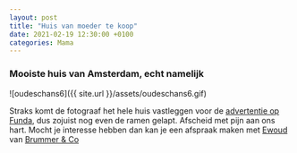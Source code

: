 ```yaml
---
layout: post
title: "Huis van moeder te koop"
date: 2021-02-19 12:30:00 +0100
categories: Mama
---
```


### Mooiste huis van Amsterdam, echt namelijk

![oudeschans6]({{ site.url }}/assets/oudeschans6.gif)

Straks komt de fotograaf het hele huis vastleggen voor de [advertentie op Funda](https://www.funda.nl/koop/amsterdam/huis-41230203-oudeschans-6/), dus zojuist nog even de ramen gelapt. Afscheid met pijn aan ons hart. Mocht je interesse hebben dan kan je een afspraak maken met [Ewoud](tel:+31206161688) van [Brummer & Co](https://brummermakelaars.nl/)
